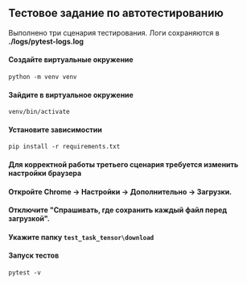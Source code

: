 ## Тестовое задание по автотестированию
Выполнено три сценария тестирования. Логи сохраняются в **./logs/pytest-logs.log** 
#### Создайте виртуальные окружение
`python -m venv venv` 

#### Зайдите в виртуальное окружение
`venv/bin/activate`

#### Установите зависимостии
`pip install -r requirements.txt`

#### Для корректной работы третьего сценария требуется изменить настройки браузера
#### Откройте Chrome -> Настройки -> Дополнительно -> Загрузки.
#### Отключите "Спрашивать, где сохранить каждый файл перед загрузкой".
#### Укажите папку `test_task_tensor\download`

#### Запуск тестов
`pytest -v`